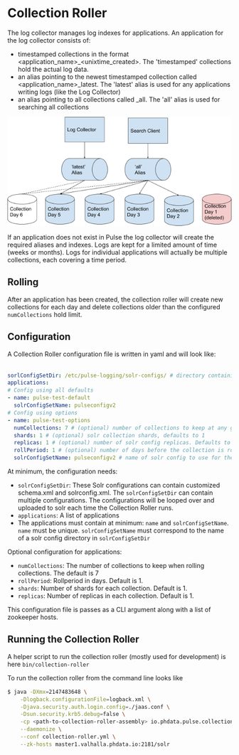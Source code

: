 # Collection Roller
The log collector manages log indexes for applications.
An application for the log collector consists of:
- timestamped collections in the format <application_name>_<unixtime_created>. The 'timestamped' 
collections hold the actual log data.
- an alias pointing to the newest timestamped collection called <application_name>_latest. 
The 'latest' alias is used for any applications writing logs (like the Log Collector)
- an alias pointing to all collections called <application>_all. The 'all' alias is used for 
searching all collections

![collection-rolling](../images/collection-rolling.png)

If an application does not exist in Pulse the log collector will create the required aliases and
indexes.
Logs are kept for a limited amount of time (weeks or months). Logs for individual applications will
actually be multiple collections, each covering a time period.

## Rolling
After an application has been created, the collection roller will create new collections for each
day and delete collections older than the configured `numCollections` hold limit.



## Configuration

A Collection Roller configuration file is written in yaml and will look like:

```yaml

sorlConfigSetDir: /etc/pulse-logging/solr-configs/ # directory containing one or many solr instancedir configs to be uploaded. The name of the config when uploaded to solr will be the name of the directory
applications:
# Config using all defaults
- name: pulse-test-default
  solrConfigSetName: pulseconfigv2
# Config using options
- name: pulse-test-options
  numCollections: 7 # (optional) number of collections to keep at any given time. Defaults to 7
  shards: 1 # (optional) solr collection shards, defaults to 1
  replicas: 1 # (optional) number of solr config replicas. Defaults to 1
  rollPeriod: 1 # (optional) number of days before the collection is rolled
  solrConfigSetName: pulseconfigv2 # name of solr config to use for the collections

```

At minimum, the configuration needs:
- `solrConfigSetDir`: These Solr configurations can contain customized schema.xml and solrconfig.xml.
The `solrConfigSetDir` can contain multiple configurations. The configurations will be looped over
and uploaded to solr each time the Collection Roller runs.
- `applications`: A list of applications
- The applications must contain at minimum: `name` and `solrConfigSetName`. `name` must be unique. 
`solrConfigSetName` must correspond to the name of a solr config directory in `solrConfigSetDir`

Optional configuration for applications:
- `numCollections`: The number of collections to keep when rolling collections. The default is 7
- `rollPeriod`: Rollperiod in days. Default is 1.
- `shards`: Number of shards for each collection. Default is 1.
- `replicas`: Number of replicas in each collection. Default is 1.

This configuration file is passes as a CLI argument along with a list of zookeeper hosts.

## Running the Collection Roller
A helper script to run the collection roller (mostly used for development) is here
`bin/collection-roller`

To run the collection roller from the command line looks like

```bash
$ java -DXmx=2147483648 \
    -Dlogback.configurationFile=logback.xml \
    -Djava.security.auth.login.config=./jaas.conf \
    -Dsun.security.krb5.debug=false \
    -cp <path-to-collection-roller-assembly> io.phdata.pulse.collectionroller.CollectionRollerMain \
    --daemonize \
    --conf collection-roller.yml \
    --zk-hosts master1.valhalla.phdata.io:2181/solr

```
